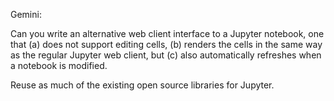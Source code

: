Gemini:

Can you write an alternative web client interface to a Jupyter notebook, one
that (a) does not support editing cells, (b) renders the cells in the same
way as the regular Jupyter web client, but (c) also automatically refreshes when
a notebook is modified.

Reuse as much of the existing open source libraries for Jupyter.
